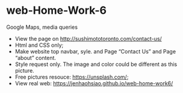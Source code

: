 # web-Home-Work-6
Google Maps, media queries

+ View the page on http://sushimototoronto.com/contact-us/
+ Html and CSS only;
+ Make website top navbar, syle. and Page “Contact Us” and Page “about” content.
+ Style request only. The image and color could be different as this picture.
+ Free pictures resouce: https://unsplash.com/;
+ View real web: https://jenhaohsiao.github.io/web-home-work6/

